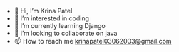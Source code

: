 - 👋 Hi, I’m Krina Patel
- 👀 I’m interested in coding
- 🌱 I’m currently learning Django
- 💞️ I’m looking to collaborate on java
- 📫 How to reach me krinapatel03062003@gmail.com

<!---
362003/362003 is a ✨ special ✨ repository because its `README.md` (this file) appears on your GitHub profile.
You can click the Preview link to take a look at your changes.
--->
